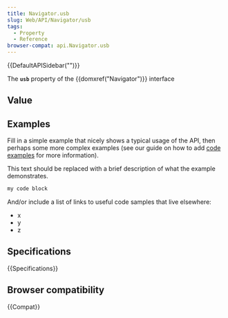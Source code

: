 ```yaml
---
title: Navigator.usb
slug: Web/API/Navigator/usb
tags:
  - Property
  - Reference
browser-compat: api.Navigator.usb
---
```

{{DefaultAPISidebar("")}}

The **`usb`** property of the {{domxref("Navigator")}} interface 

## Value



## Examples

Fill in a simple example that nicely shows a typical usage of the API, then perhaps some more complex examples (see our guide on how to add [code examples](/en-US/docs/MDN/Contribute/Structures/Code_examples) for more information).

This text should be replaced with a brief description of what the example demonstrates.

```js
my code block
```

And/or include a list of links to useful code samples that live elsewhere:

*   x
*   y
*   z

## Specifications

{{Specifications}}

## Browser compatibility

{{Compat}}


